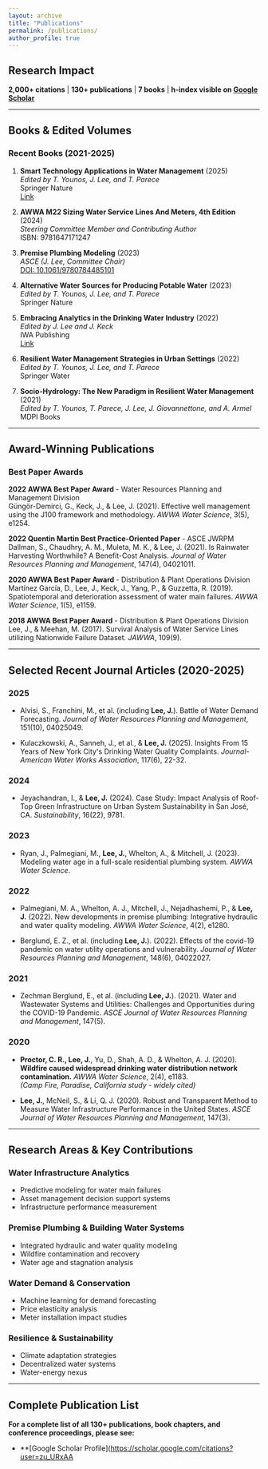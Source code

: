 ```yaml
---
layout: archive
title: "Publications"
permalink: /publications/
author_profile: true
---
```


## Research Impact

**2,000+ citations** | **130+ publications** | **7 books** | **h-index visible on [Google Scholar](https://scholar.google.com/citations?user=zu_URxAAAAAJ&hl=en)**

---

## Books & Edited Volumes

### Recent Books (2021-2025)

1. **Smart Technology Applications in Water Management** (2025)  
   *Edited by T. Younos, J. Lee, and T. Parece*  
   Springer Nature  
   [Link](https://link.springer.com/book/)

2. **AWWA M22 Sizing Water Service Lines And Meters, 4th Edition** (2024)  
   *Steering Committee Member and Contributing Author*  
   ISBN: 9781647171247

3. **Premise Plumbing Modeling** (2023)  
   *ASCE (J. Lee, Committee Chair)*  
   [DOI: 10.1061/9780784485101](https://doi.org/10.1061/9780784485101)

4. **Alternative Water Sources for Producing Potable Water** (2023)  
   *Edited by T. Younos, J. Lee, and T. Parece*  
   Springer Nature

5. **Embracing Analytics in the Drinking Water Industry** (2022)  
   *Edited by J. Lee and J. Keck*  
   IWA Publishing  
   [Link](https://www.iwapublishing.com/books/9781789062373/embracing-analytics-drinking-water-industry)

6. **Resilient Water Management Strategies in Urban Settings** (2022)  
   *Edited by T. Younos, J. Lee, and T. Parece*  
   Springer Water

7. **Socio-Hydrology: The New Paradigm in Resilient Water Management** (2021)  
   *Edited by T. Younos, T. Parece, J. Lee, J. Giovannettone, and A. Armel*  
   MDPI Books

---

## Award-Winning Publications

### Best Paper Awards

**2022 AWWA Best Paper Award** - Water Resources Planning and Management Division  
Güngör-Demirci, G., Keck, J., & Lee, J. (2021). Effective well management using the J100 framework and methodology. *AWWA Water Science*, 3(5), e1254.

**2022 Quentin Martin Best Practice-Oriented Paper** - ASCE JWRPM  
Dallman, S., Chaudhry, A. M., Muleta, M. K., & Lee, J. (2021). Is Rainwater Harvesting Worthwhile? A Benefit-Cost Analysis. *Journal of Water Resources Planning and Management*, 147(4), 04021011.

**2020 AWWA Best Paper Award** - Distribution & Plant Operations Division  
Martínez García, D., Lee, J., Keck, J., Yang, P., & Guzzetta, R. (2019). Spatiotemporal and deterioration assessment of water main failures. *AWWA Water Science*, 1(5), e1159.

**2018 AWWA Best Paper Award** - Distribution & Plant Operations Division  
Lee, J., & Meehan, M. (2017). Survival Analysis of Water Service Lines utilizing Nationwide Failure Dataset. *JAWWA*, 109(9).

---

## Selected Recent Journal Articles (2020-2025)

### 2025
- Alvisi, S., Franchini, M., et al. (including **Lee, J.**). Battle of Water Demand Forecasting. *Journal of Water Resources Planning and Management*, 151(10), 04025049.

- Kulaczkowski, A., Sanneh, J., et al., & **Lee, J.** (2025). Insights From 15 Years of New York City's Drinking Water Quality Complaints. *Journal-American Water Works Association*, 117(6), 22-32.

### 2024
- Jeyachandran, I., & **Lee, J.** (2024). Case Study: Impact Analysis of Roof-Top Green Infrastructure on Urban System Sustainability in San José, CA. *Sustainability*, 16(22), 9781.

### 2023
- Ryan, J., Palmegiani, M., **Lee, J.**, Whelton, A., & Mitchell, J. (2023). Modeling water age in a full-scale residential plumbing system. *AWWA Water Science*.

### 2022
- Palmegiani, M. A., Whelton, A. J., Mitchell, J., Nejadhashemi, P., & **Lee, J.** (2022). New developments in premise plumbing: Integrative hydraulic and water quality modeling. *AWWA Water Science*, 4(2), e1280.

- Berglund, E. Z., et al. (including **Lee, J.**). (2022). Effects of the covid-19 pandemic on water utility operations and vulnerability. *Journal of Water Resources Planning and Management*, 148(6), 04022027.

### 2021
- Zechman Berglund, E., et al. (including **Lee, J.**). (2021). Water and Wastewater Systems and Utilities: Challenges and Opportunities during the COVID-19 Pandemic. *ASCE Journal of Water Resources Planning and Management*, 147(5).

### 2020
- **Proctor, C. R., Lee, J.**, Yu, D., Shah, A. D., & Whelton, A. J. (2020). **Wildfire caused widespread drinking water distribution network contamination.** *AWWA Water Science*, 2(4), e1183.  
  *(Camp Fire, Paradise, California study - widely cited)*

- **Lee, J.**, McNeil, S., & Li, Q. J. (2020). Robust and Transparent Method to Measure Water Infrastructure Performance in the United States. *ASCE Journal of Water Resources Planning and Management*, 147(3).

---

## Research Areas & Key Contributions

### Water Infrastructure Analytics
- Predictive modeling for water main failures
- Asset management decision support systems
- Infrastructure performance measurement

### Premise Plumbing & Building Water Systems
- Integrated hydraulic and water quality modeling
- Wildfire contamination and recovery
- Water age and stagnation analysis

### Water Demand & Conservation
- Machine learning for demand forecasting
- Price elasticity analysis
- Meter installation impact studies

### Resilience & Sustainability
- Climate adaptation strategies
- Decentralized water systems
- Water-energy nexus

---

## Complete Publication List

**For a complete list of all 130+ publications, book chapters, and conference proceedings, please see:**

- **[Google Scholar Profile](https://scholar.google.com/citations?user=zu_URxAA

